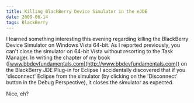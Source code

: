 ```yaml
---
title: Killing BlackBerry Device Simulator in the eJDE
date: 2009-06-14
tags: BlackBerry
---
```


I learned something interesting this evening regarding killing the BlackBerry Device Simulator on Windows Vista 64-bit. As I reported previously, you can't close the simulator on 64-bit Vista without resorting to the Task Manager. In writing the chapter of my book ([www.bbdevfundamentals.com](http://www.bbdevfundamentals.com)) on the BlackBerry JDE Plug-in for Eclipse I accidentally discovered that if you 'disconnect' Eclipse from the simulator (by clicking on the 'Disconnect' button in the Debug Perspective), it closes the simulator as expected.  

Nice, eh?